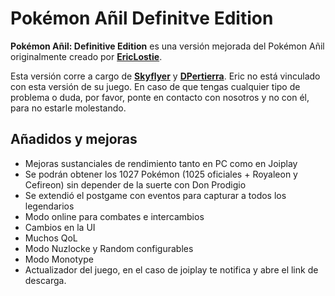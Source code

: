 # Pokémon Añil Definitve Edition

**Pokémon Añil: Definitive Edition** es una versión mejorada del Pokémon Añil originalmente creado por [**EricLostie**](https://x.com/Eric_Lostie). 

Esta versión corre a cargo de [**Skyflyer**](https://x.com/Sky_fangames) y [**DPertierra**](https://x.com/dpertierra). Eric no está vinculado con esta versión de su juego. En caso de que tengas cualquier tipo de  problema o duda, por favor, ponte en contacto con nosotros y no con él, para no estarle molestando.

## Añadidos y mejoras

- Mejoras sustanciales de rendimiento tanto en PC como en Joiplay
- Se podrán obtener los 1027 Pokémon (1025 oficiales + Royaleon y Cefireon) sin depender de la suerte con Don Prodigio
- Se extendió el postgame con eventos para capturar a todos los legendarios
- Modo online para combates e intercambios
- Cambios en la UI
- Muchos QoL
- Modo Nuzlocke y Random configurables
- Modo Monotype
- Actualizador del juego, en el caso de joiplay te notifica y abre el link de descarga.
